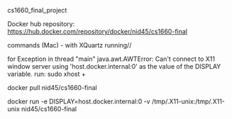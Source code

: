 cs1660_final_project

Docker hub repository:  https://hub.docker.com/repository/docker/nid45/cs1660-final

commands (Mac) - with XQuartz running//

for Exception in thread "main" java.awt.AWTError: Can't connect to X11 window server using 'host.docker.internal:0' as the value of the DISPLAY variable. run: sudo xhost +

docker pull nid45/cs1660-final


docker run -e DISPLAY=host.docker.internal:0 -v /tmp/.X11-unix:/tmp/.X11-unix nid45/cs1660-final
